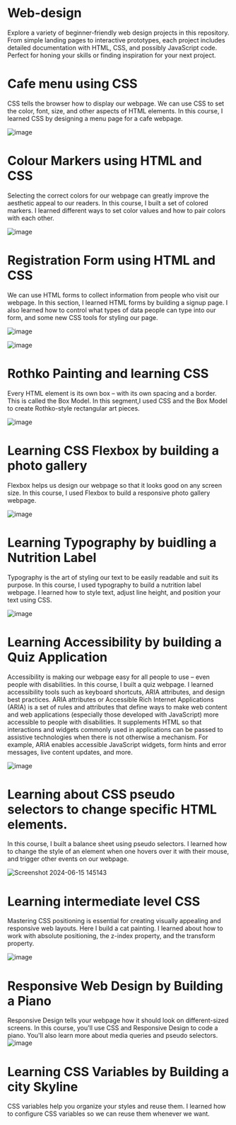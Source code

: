 # Web-design
Explore a variety of beginner-friendly web design projects in this repository. From simple landing pages to interactive prototypes, each project includes detailed documentation with HTML, CSS, and possibly JavaScript code. Perfect for honing your skills or finding inspiration for your next project. 

# Cafe menu using CSS 
CSS tells the browser how to display our webpage. We can use CSS to set the color, font, size, and other aspects of HTML elements. In this course, I learned CSS by designing a menu page for a cafe webpage.

![image](https://github.com/ShreshthaSingh011/Web-design/assets/50359330/914e9206-c4c7-4da6-9164-66db9749b84c)

# Colour Markers using HTML and CSS 
Selecting the correct colors for our webpage can greatly improve the aesthetic appeal to our readers. In this course, I built a set of colored markers. I learned different ways to set color values and how to pair colors with each other.

![image](https://github.com/ShreshthaSingh011/Web-design/assets/50359330/30145cde-69d4-4b11-a63f-1aa0b732f394)

# Registration Form using HTML and CSS
We can use HTML forms to collect information from people who visit our webpage. In this section, I learned HTML forms by building a signup page. I also learned how to control what types of data people can type into our form, and some new CSS tools for styling our page.

![image](https://github.com/ShreshthaSingh011/Web-design/assets/50359330/272f484f-f117-4f12-bb03-9da9ad443604)

![image](https://github.com/ShreshthaSingh011/Web-design/assets/50359330/89499e11-c089-4255-970f-a484262b5787)

# Rothko Painting and learning CSS
Every HTML element is its own box – with its own spacing and a border. This is called the Box Model. In this segment,I used CSS and the Box Model to create Rothko-style rectangular art pieces.

![image](https://github.com/ShreshthaSingh011/Web-design/assets/50359330/ea14d87c-fb9e-4ad0-81d1-75b658c0228f)

# Learning CSS Flexbox by building a photo gallery
Flexbox helps us design our webpage so that it looks good on any screen size. In this course, I used Flexbox to build a responsive photo gallery webpage.

![image](https://github.com/ShreshthaSingh011/Web-design/assets/50359330/b4eac007-1677-4c8e-8ff9-ed335df16b55)

# Learning Typography by buidling a Nutrition Label
Typography is the art of styling our text to be easily readable and suit its purpose. In this course, I used typography to build a nutrition label webpage. I learned how to style text, adjust line height, and position your text using CSS.

![image](https://github.com/ShreshthaSingh011/Web-design/assets/50359330/d232e272-6210-4929-ab6d-dddac584ae3c)

# Learning Accessibility by building a Quiz Application
Accessibility is making our webpage easy for all people to use – even people with disabilities. In this course, I built a quiz webpage. I learned accessibility tools such as keyboard shortcuts, ARIA attributes, and design best practices.
ARIA attributes or Accessible Rich Internet Applications (ARIA) is a set of rules and attributes that define ways to make web content and web applications (especially those developed with JavaScript) more accessible to people with disabilities.
It supplements HTML so that interactions and widgets commonly used in applications can be passed to assistive technologies when there is not otherwise a mechanism. For example, ARIA enables accessible JavaScript widgets, form hints and error messages, live content updates, and more.

![image](https://github.com/ShreshthaSingh011/Web-design/assets/50359330/3aab7e13-f918-4bf9-a728-75be4de006d8)

# Learning about CSS pseudo selectors to change specific HTML elements.

In this course, I built a balance sheet using pseudo selectors. I learned how to change the style of an element when one hovers over it with their mouse, and trigger other events on our webpage.

![Screenshot 2024-06-15 145143](https://github.com/ShreshthaSingh011/Web-design/assets/50359330/ff47adbe-65d1-486f-b758-381918ae6a98)

# Learning intermediate level CSS
Mastering CSS positioning is essential for creating visually appealing and responsive web layouts. Here I build a cat painting. I learned about how to work with absolute positioning, the z-index property, and the transform property.

![image](https://github.com/ShreshthaSingh011/Web-design/assets/50359330/cd604080-c3cf-442e-8ec8-f97b7f83721e)

# Responsive Web Design by Building a Piano
Responsive Design tells your webpage how it should look on different-sized screens. In this course, you'll use CSS and Responsive Design to code a piano. You'll also learn more about media queries and pseudo selectors.
![image](https://github.com/ShreshthaSingh011/Web-design/assets/50359330/13acd14e-7fdc-4cbd-bda2-304b354e0517)

# Learning CSS Variables by Building a city Skyline
CSS variables help you organize your styles and reuse them. I learned how to configure CSS variables so we can reuse them whenever we want.


